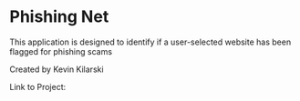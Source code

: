 # Phishing Net

This application is designed to identify if a user-selected website has been flagged for phishing scams

Created by Kevin Kilarski

Link to Project:
